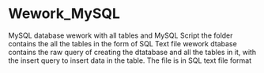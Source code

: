 # Wework_MySQL
MySQL database wework with all tables and MySQL Script  the folder contains the all the tables in the form of SQL Text file wework dtabase contains the raw query of creating the dtatabase and all the tables in it, with the insert query to insert data in the table. The file is in SQL text file format
